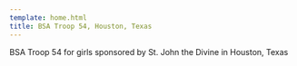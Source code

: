 ```yaml
---
template: home.html
title: BSA Troop 54, Houston, Texas
---
```


BSA Troop 54 for girls sponsored by St. John the Divine in Houston, Texas